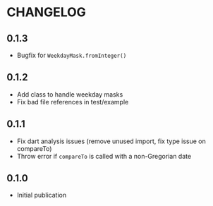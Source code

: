 # CHANGELOG

## 0.1.3

- Bugfix for `WeekdayMask.fromInteger()`

## 0.1.2

- Add class to handle weekday masks
- Fix bad file references in test/example

## 0.1.1

- Fix dart analysis issues (remove unused import, fix type issue on compareTo)
- Throw error if `compareTo` is called with a non-Gregorian date

## 0.1.0

- Initial publication